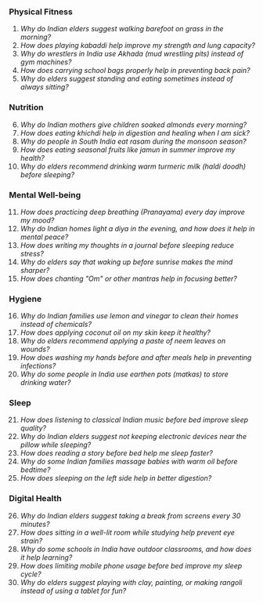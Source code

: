 ### **Physical Fitness**  
1. *Why do Indian elders suggest walking barefoot on grass in the morning?*  
2. *How does playing kabaddi help improve my strength and lung capacity?*  
3. *Why do wrestlers in India use Akhada (mud wrestling pits) instead of gym machines?*  
4. *How does carrying school bags properly help in preventing back pain?*  
5. *Why do elders suggest standing and eating sometimes instead of always sitting?*  

### **Nutrition**  
6. *Why do Indian mothers give children soaked almonds every morning?*  
7. *How does eating khichdi help in digestion and healing when I am sick?*  
8. *Why do people in South India eat rasam during the monsoon season?*  
9. *How does eating seasonal fruits like jamun in summer improve my health?*  
10. *Why do elders recommend drinking warm turmeric milk (haldi doodh) before sleeping?*  

### **Mental Well-being**  
11. *How does practicing deep breathing (Pranayama) every day improve my mood?*  
12. *Why do Indian homes light a diya in the evening, and how does it help in mental peace?*  
13. *How does writing my thoughts in a journal before sleeping reduce stress?*  
14. *Why do elders say that waking up before sunrise makes the mind sharper?*  
15. *How does chanting "Om" or other mantras help in focusing better?*  

### **Hygiene**  
16. *Why do Indian families use lemon and vinegar to clean their homes instead of chemicals?*  
17. *How does applying coconut oil on my skin keep it healthy?*  
18. *Why do elders recommend applying a paste of neem leaves on wounds?*  
19. *How does washing my hands before and after meals help in preventing infections?*  
20. *Why do some people in India use earthen pots (matkas) to store drinking water?*  

### **Sleep**  
21. *How does listening to classical Indian music before bed improve sleep quality?*  
22. *Why do Indian elders suggest not keeping electronic devices near the pillow while sleeping?*  
23. *How does reading a story before bed help me sleep faster?*  
24. *Why do some Indian families massage babies with warm oil before bedtime?*  
25. *How does sleeping on the left side help in better digestion?*  

### **Digital Health**  
26. *Why do Indian elders suggest taking a break from screens every 30 minutes?*  
27. *How does sitting in a well-lit room while studying help prevent eye strain?*  
28. *Why do some schools in India have outdoor classrooms, and how does it help learning?*  
29. *How does limiting mobile phone usage before bed improve my sleep cycle?*  
30. *Why do elders suggest playing with clay, painting, or making rangoli instead of using a tablet for fun?*
